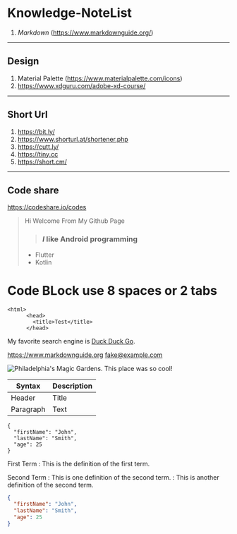 # Knowledge-NoteList

1. *Markdown*  (https://www.markdownguide.org/)

---
##  **Design** 
1. Material Palette (https://www.materialpalette.com/icons)
2. https://www.xdguru.com/adobe-xd-course/
---

## Short Url 
1. https://bit.ly/
2. https://www.shorturl.at/shortener.php
3. https://cutt.ly/
4. https://tiny.cc
5. https://short.cm/

---
## Code share
https://codeshare.io/codes

> Hi Welcome From My Github Page
>> ### *I* like Android programming
> - Flutter
> - Kotlin

# Code BLock use 8 spaces or 2 tabs
    <html>
          <head>
            <title>Test</title>
          </head>
          
My favorite search engine is [Duck Duck Go](https://duckduckgo.com).

<https://www.markdownguide.org>
<fake@example.com>

![Philadelphia's Magic Gardens. This place was so cool!](/assets/images/philly-magic-gardens.jpg "Philadelphia's Magic Gardens")

| Syntax      | Description |
| ----------- | ----------- |
| Header      | Title       |
| Paragraph   | Text        |

```
{
  "firstName": "John",
  "lastName": "Smith",
  "age": 25
}
```
First Term
: This is the definition of the first term.

Second Term
: This is one definition of the second term.
: This is another definition of the second term.

```json
{
  "firstName": "John",
  "lastName": "Smith",
  "age": 25
}
```
